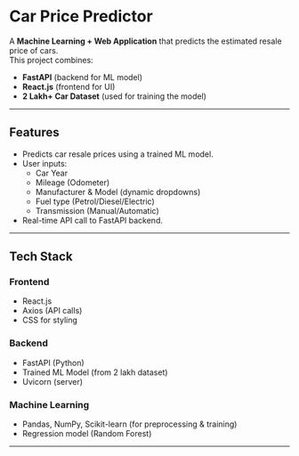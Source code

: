 # Car Price Predictor  

A **Machine Learning + Web Application** that predicts the estimated resale price of cars.  
This project combines:  

- **FastAPI** (backend for ML model)  
- **React.js** (frontend for UI)  
- **2 Lakh+ Car Dataset** (used for training the model)  

---

##  Features  

- Predicts car resale prices using a trained ML model.  
- User inputs:  
  - Car Year  
  - Mileage (Odometer)  
  - Manufacturer & Model (dynamic dropdowns)  
  - Fuel type (Petrol/Diesel/Electric)  
  - Transmission (Manual/Automatic)  
- Real-time API call to FastAPI backend.  

---

##  Tech Stack  
### Frontend  
- React.js  
- Axios (API calls)  
- CSS for styling  

###  Backend  
- FastAPI (Python)  
- Trained ML Model (from 2 lakh dataset)  
- Uvicorn (server)  

### Machine Learning  
- Pandas, NumPy, Scikit-learn (for preprocessing & training)  
- Regression model (Random Forest)  

---  

